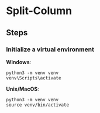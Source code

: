 # Split-Column

## Steps

### Initialize a virtual environment

**Windows**:

```
python3 -m venv venv
venv\Scripts\activate
```

**Unix/MacOS**:

```
python3 -m venv venv
source venv/bin/activate
```
